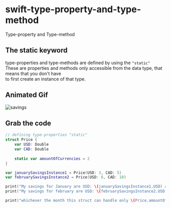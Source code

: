 # swift-type-property-and-type-method
Type-property and Type-method
## The static keyword
type-properties and type-methods are defined by using the `"static"`<br>
These are properties and methods only accessible from the data type, that means that you don't have <br>
to first create an instance of that type.<br>
## Animated Gif
![savings](https://github.com/danielurra/swift-type-property-and-type-method/assets/51704179/aaf14e75-ccd5-436c-ba59-659c18f52dcf)
## Grab the code
```swift
// defining type-properties "static"
struct Price {
    var USD: Double
    var CAD: Double
    
    static var amountOfCurrencies = 2
}

var januarySavingsInstance1 = Price(USD: 3, CAD: 5)
var februarySavingsInstance2 = Price(USD: 6, CAD: 10)

print("My savings for January are USD: \(januarySavingsInstance1.USD) and CAD: \(januarySavingsInstance1.CAD)")
print("My savings for february are USD: \(februarySavingsInstance2.USD) and CAD: \(februarySavingsInstance2.CAD)")

print("whichever the month this struct can handle only \(Price.amountOfCurrencies) currencies")


```
